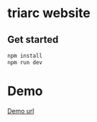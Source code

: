 # triarc website

## Get started

```bash
npm install
npm run dev
```

# Demo
[Demo url](https://triarc-labs.surge.sh/)

